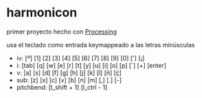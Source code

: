 # harmonicon
primer proyecto hecho con [Processing](https://processing.org/)

usa el teclado como entrada
keymappeado a las letras minúsculas
* iv: [º] [1] [2] [3] [4] [5] [6] [7] [8] [9] [0] ['] [¡]
* i: [tab] [q] [w] [e] [r] [t] [y] [u] [i] [o] [p] [`] [+] [enter]
* v: [a] [s] [d] [f] [g] [h] [j] [k] [l] [ñ] [ḉ]
* sub: [z] [x] [c] [v] [b] [n] [m] [,] [.] [-]
* pitchbend: [l_shift + 1] [l_ctrl - 1]
